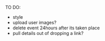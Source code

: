 TO DO:
- style
- upload user images?
- delete event 24hours after its taken place
- pull details out of dropping a link?


